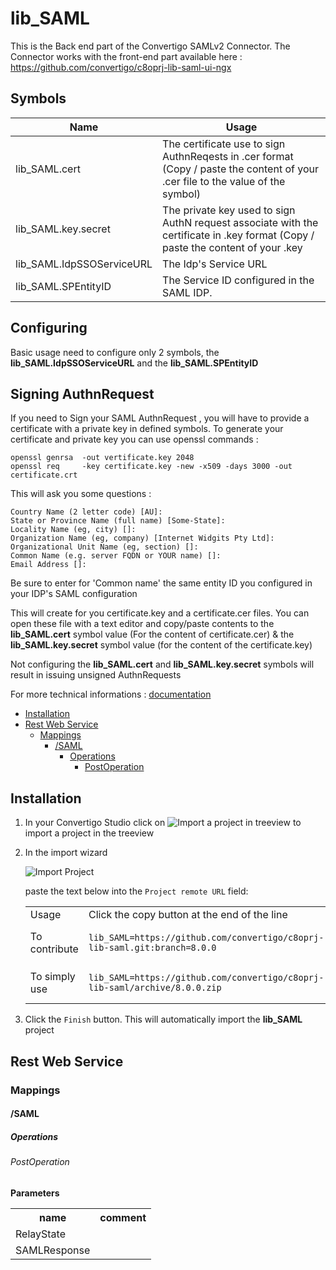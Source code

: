


# lib_SAML

This is the Back end part of the Convertigo SAMLv2 Connector. The Connector works with the front-end part available here :  https://github.com/convertigo/c8oprj-lib-saml-ui-ngx

## Symbols

|Name           				| Usage 
----------------------------|------
|lib_SAML.cert				| The certificate use to sign AuthnReqests in .cer format (Copy / paste the content of your .cer file to the value of the symbol) |
|lib_SAML.key.secret 		| The private key used to sign AuthN request associate with the certificate in .key format (Copy / paste the content of your .key ||file to the value of the symbol) |
|lib_SAML.IdpSSOServiceURL  | The Idp's Service URL  |
|lib_SAML.SPEntityID  		| The Service ID configured in the SAML IDP. |

## Configuring

Basic usage need to configure only 2 symbols, the **lib_SAML.IdpSSOServiceURL** and the **lib_SAML.SPEntityID**


## Signing AuthnRequest

If you need to Sign your SAML AuthnRequest , you will have to provide a certificate with a private key in defined symbols. To generate your certificate and private key you can use openssl commands :

```
openssl genrsa  -out vertificate.key 2048   
openssl req     -key certificate.key -new -x509 -days 3000 -out certificate.crt
```
This will ask you some questions :


```
Country Name (2 letter code) [AU]:
State or Province Name (full name) [Some-State]:
Locality Name (eg, city) []:
Organization Name (eg, company) [Internet Widgits Pty Ltd]:
Organizational Unit Name (eg, section) []:
Common Name (e.g. server FQDN or YOUR name) []:
Email Address []:
```
 
Be sure to enter for 'Common name' the same entity ID you configured in your IDP's SAML configuration

This will create for you certificate.key and a certificate.cer files. You can open these file with a text editor and copy/paste contents to the **lib_SAML.cert** symbol value (For the content of certificate.cer) & the **lib_SAML.key.secret** symbol value (for the content of the certificate.key)

Not configuring the **lib_SAML.cert** and **lib_SAML.key.secret** symbols will result in issuing unsigned AuthnRequests



For more technical informations : [documentation](./project.md)

- [Installation](#installation)
- [Rest Web Service](#rest-web-service)
    - [Mappings](#mappings)
        - [/SAML](#saml)
            - [Operations](#operations)
                - [PostOperation](#postoperation)


## Installation

1. In your Convertigo Studio click on ![](https://github.com/convertigo/convertigo/blob/develop/eclipse-plugin-studio/icons/studio/project_import.gif?raw=true "Import a project in treeview") to import a project in the treeview
2. In the import wizard

   ![](https://github.com/convertigo/convertigo/blob/develop/eclipse-plugin-studio/tomcat/webapps/convertigo/templates/ftl/project_import_wzd.png?raw=true "Import Project")
   
   paste the text below into the `Project remote URL` field:
   <table>
     <tr><td>Usage</td><td>Click the copy button at the end of the line</td></tr>
     <tr><td>To contribute</td><td>

     ```
     lib_SAML=https://github.com/convertigo/c8oprj-lib-saml.git:branch=8.0.0
     ```
     </td></tr>
     <tr><td>To simply use</td><td>

     ```
     lib_SAML=https://github.com/convertigo/c8oprj-lib-saml/archive/8.0.0.zip
     ```
     </td></tr>
    </table>
3. Click the `Finish` button. This will automatically import the __lib_SAML__ project


## Rest Web Service

### Mappings

#### /SAML

##### Operations

###### PostOperation

**Parameters**

<table>
<tr>
<th>name</th><th>comment</th>
</tr>
<tr>
<td>RelayState</td><td></td>
</tr>
<tr>
<td>SAMLResponse</td><td></td>
</tr>
</table>



